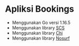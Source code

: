 # Apliksi Bookings
- Menggunakan Go versi 1.16.5
- Menggunakan library [SCS](github.com/alexedwards/scs/v2)
- Menggunakan library  [Chi](github.com/go-chi/chi)
- Menggunakan library [Nosurf](github.com/justinas/nosurf)
